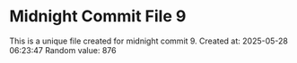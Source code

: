 # Midnight Commit File 9

This is a unique file created for midnight commit 9.
Created at: 2025-05-28 06:23:47
Random value: 876
